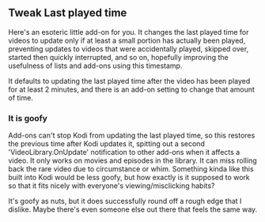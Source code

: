 ## Tweak Last played time

Here's an esoteric little add-on for you. It changes the last played time for videos to update only if at least a small portion has actually been played, preventing updates to videos that were accidentally played, skipped over, started then quickly interrupted, and so on, hopefully improving the usefulness of lists and add-ons using this timestamp.

It defaults to updating the last played time after the video has been played for at least 2 minutes, and there is an add-on setting to change that amount of time.

### It is goofy

Add-ons can't stop Kodi from updating the last played time, so this restores the previous time after Kodi updates it, spitting out a second 'VideoLibrary.OnUpdate' notification to other add-ons when it affects a video. It only works on movies and episodes in the library. It can miss rolling back the rare video due to circumstance or whim. Something kinda like this built into Kodi would be less goofy, but how exactly is it supposed to work so that it fits nicely with everyone's viewing/misclicking habits?

It's goofy as nuts, but it does successfully round off a rough edge that I dislike. Maybe there's even someone else out there that feels the same way.
